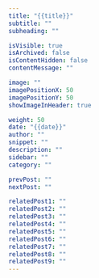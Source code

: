 ```yaml
---
title: "{{title}}"
subtitle: ""
subheading: ""

isVisible: true
isArchived: false
isContentHidden: false
contentMessage: ""

image: ""
imagePositionX: 50
imagePositionY: 50
showImageInHeader: true

weight: 50
date: "{{date}}"
author: ""
snippet: ""
description: ""
sidebar: ""
category: ""

prevPost: ""
nextPost: ""

relatedPost1: ""
relatedPost2: ""
relatedPost3: ""
relatedPost4: ""
relatedPost5: ""
relatedPost6: ""
relatedPost7: ""
relatedPost8: ""
relatedPost9: ""
---
```


